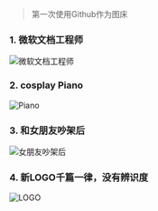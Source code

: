 > 第一次使用Github作为图床
### 1. 微软文档工程师  

![微软文档工程师](https://user-images.githubusercontent.com/8761991/98206228-869c7500-1f74-11eb-9555-2d8fa544daa7.png)

### 2. cosplay Piano

![Piano](https://user-images.githubusercontent.com/8761991/98209414-d0d42500-1f79-11eb-96d6-8080f9cc124e.png)

### 3. 和女朋友吵架后

![女朋友吵架后](https://user-images.githubusercontent.com/8761991/98209426-d9c4f680-1f79-11eb-89dc-1d8b4326ba3e.jpg)

### 4. 新LOGO千篇一律，没有辨识度
![LOGO](https://user-images.githubusercontent.com/8761991/98210475-9b303b80-1f7b-11eb-8527-13e3640ef260.jpg)